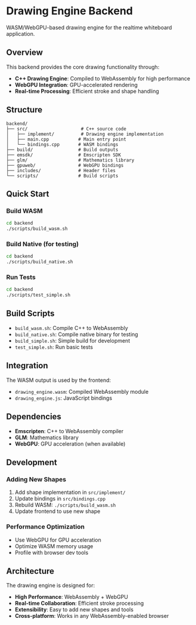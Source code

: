 # Drawing Engine Backend

WASM/WebGPU-based drawing engine for the realtime whiteboard application.

## Overview

This backend provides the core drawing functionality through:
- **C++ Drawing Engine**: Compiled to WebAssembly for high performance
- **WebGPU Integration**: GPU-accelerated rendering
- **Real-time Processing**: Efficient stroke and shape handling

## Structure

```
backend/
├── src/                    # C++ source code
│   ├── implement/          # Drawing engine implementation
│   ├── main.cpp           # Main entry point
│   └── bindings.cpp       # WASM bindings
├── build/                 # Build outputs
├── emsdk/                 # Emscripten SDK
├── glm/                   # Mathematics library
├── gpuweb/                # WebGPU bindings
├── includes/              # Header files
└── scripts/               # Build scripts
```

## Quick Start

### Build WASM
```bash
cd backend
./scripts/build_wasm.sh
```

### Build Native (for testing)
```bash
cd backend
./scripts/build_native.sh
```

### Run Tests
```bash
cd backend
./scripts/test_simple.sh
```

## Build Scripts

- `build_wasm.sh`: Compile C++ to WebAssembly
- `build_native.sh`: Compile native binary for testing
- `build_simple.sh`: Simple build for development
- `test_simple.sh`: Run basic tests

## Integration

The WASM output is used by the frontend:
- `drawing_engine.wasm`: Compiled WebAssembly module
- `drawing_engine.js`: JavaScript bindings

## Dependencies

- **Emscripten**: C++ to WebAssembly compiler
- **GLM**: Mathematics library
- **WebGPU**: GPU acceleration (when available)

## Development

### Adding New Shapes
1. Add shape implementation in `src/implement/`
2. Update bindings in `src/bindings.cpp`
3. Rebuild WASM: `./scripts/build_wasm.sh`
4. Update frontend to use new shape

### Performance Optimization
- Use WebGPU for GPU acceleration
- Optimize WASM memory usage
- Profile with browser dev tools

## Architecture

The drawing engine is designed for:
- **High Performance**: WebAssembly + WebGPU
- **Real-time Collaboration**: Efficient stroke processing
- **Extensibility**: Easy to add new shapes and tools
- **Cross-platform**: Works in any WebAssembly-enabled browser
